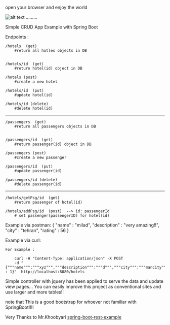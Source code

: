 open your browser and enjoy the world

![alt text](http://www.tech-ab.net/wp-content/uploads/2015/11/Spring-Logo.png)
.........

Simple CRUD App Example with Spring Boot

Endpoints :

	/hotels  (get)
		#return all hotles objects in DB


	/hotels/id  (get)
		#return hotel(id) object in DB

	/hotels (post)
		#create a new hotel

	/hotels/id  (put)
		#update hotel(id)

	/hotels/id (delete)
		#delete hotel(id)

-------------------------------

	/passengers  (get)
		#return all passengers objects in DB


	/passengers/id  (get)
		#return passenger(id) object in DB

	/passengers (post)
		#create a new passenger

	/passengers/id  (put)
		#update passenger(id)

	/passengers/id (delete)
		#delete passenger(id)

---------------------------------------
	/hotels/getPsg/id  (get)
		#return passenger of hotel(id)

	/hotels/addPsg/id  (post)  --> id: passengerId
		# set passenger(passengerID) for hotel(id)



Example via postman:
	{
	"name" : "milad",
	"description" : "very amazing!!",
	"city" : "tehran",
	"rating" : 56
	}

Example via curl:

	For Example :

		curl -H "Content-Type: application/json" -X POST 
		-d "{"""name""":"""xyz""","""description""":"""d""","""city""":"""mancity""","""rating""" : 1}"  http://localhost:8080/hotels


Simple controller with jquery has been applied to serve the data and update view pages...
You can easily improve this project as conventional sites and use larger and more tables!!

note that This is a good bootstrap for whoever not familiar with SpringBoot!!!!


Very Thanks to Mr.Khoobyari 
[spring-boot-rest-example](https://github.com/khoubyari)



 